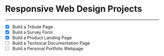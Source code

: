 # Responsive Web Design Projects
---
- [x] Build a Tribute Page
- [x] Build a Survey Form
- [x] Build a Product Landing Page
- [ ] Build a Technical Documentation Page
- [ ] Build a Personal Portfolio Webpage
